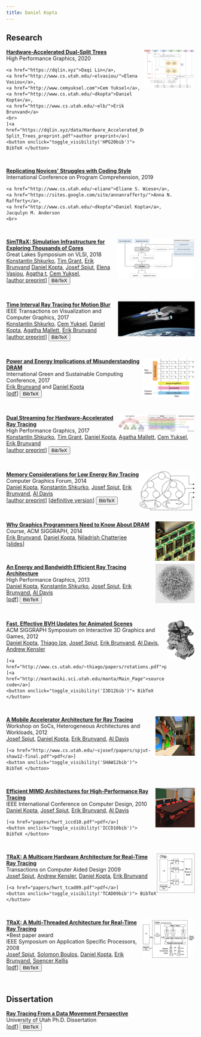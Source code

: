 ```yaml
---
title: Daniel Kopta
---
```



<script type="text/javascript"><!-- function toggle_visibility(id) { var e = document.getElementById(id); if(e.style.display == 'block') e.style.display = 'none'; else e.style.display = 'block'; } //--></script>


## Research

<script type="text/javascript">
<!-- 
    function toggle_visibility(id) { 
       var e = document.getElementById(id); 
       if(e.style.display == 'block') 
          e.style.display = 'none'; 
       else e.style.display = 'block'; 
    } 
//--></script>


<style>
img {
    float: right;
}
</style>

<p>
<img src="images/HPG20.png" height="105">
<a href="https://dqlin.xyz/pubs/2020-hpg-DST/"><strong>Hardware-Accelerated Dual-Split Trees</strong></a>
<br>
    High Performance Graphics, 2020<br>
    
    <a href="https://dqlin.xyz">Daqi Lin</a>,
    <a href="http://www.cs.utah.edu/~elvasiou/">Elena Vasiou</a>, 
    <a href="http://www.cemyuksel.com">Cem Yuksel</a>,
    <a href="http://www.cs.utah.edu/~dkopta">Daniel Kopta</a>,
    <a href="https://www.cs.utah.edu/~elb/">Erik Brunvand</a>
    <br>
    [<a href="https://dqlin.xyz/data/Hardware_Accelerated_Dual-Split_Trees_preprint.pdf">author preprint</a>]
    <button onclick="toggle_visibility('HPG20bib')"> BibTeX </button>
</p>

<div id="HPG20bib" style='display:none'>
<pre>
@article{Lin2020,
   author       = {Daqi Lin and Elena Vasiou and Cem Yuksel and Daniel Kopta and Erik Brunvand},
   title        = {Hardware-Accelerated Dual-Split Trees},
   journal      = {Proc. ACM Comput. Graph. Interact. Tech. (Proceedings of HPG 2020)},
   year         = {2020},
   volume       = {3},
   number       = {2},
   pages        = {20:1--20:21},
   articleno    = {20},
   numpages     = {18},
   url          = {http://doi.acm.org/10.1145/3406185},
   doi          = {10.1145/3406185},
   publisher    = {ACM Press},
   address      = {New York, NY, USA},
}
</pre>
</div>

<br>


<p>
<a href="https://conf.researchr.org/event/icpc-2019/icpc-2019-replications-replicating-novices-struggles-with-coding-style"><strong>Replicating Novices' Struggles with Coding Style</strong></a>
<br>
    International Conference on Program Comprehension, 2019<br>
    
    <a href="http://www.cs.utah.edu/~eliane">Eliane S. Wiese</a>,
    <a href="https://sites.google.com/site/annanrafferty/">Anna N. Rafferty</a>, 
    <a href="http://www.cs.utah.edu/~dkopta">Daniel Kopta</a>,
    Jacqulyn M. Anderson
    <br>
</p>

<br>

<p><img src="images/GLSVLSI.png" height="105">
<a href="http://www.cs.utah.edu/~kshkurko/projects/GLSVLSI_18/GLSVLSI18_shkurkoSimtrax_ours.pdf"><strong>SimTRaX: Simulation Infrastructure for Exploring Thousands of Cores</strong></a>
<br>
    Great Lakes Symposium on VLSI, 2018<br>
    <a href="http://www.cs.utah.edu/~kshkurko/">Konstantin Shkurko</a>,
    <a href="http://www.cs.utah.edu/~tgrant/">Tim Grant</a>,
    <a href="http://www.cs.utah.edu/~elb/">Erik Brunvand</a>
    <a href="http://www.cs.utah.edu/~dkopta">Daniel Kopta</a>,
    <a href="http://www.cs.utah.edu/~sjosef/">Josef Spjut</a>,
    <a href="http://www.cs.utah.edu/~elvasiou/">Elena Vasiou</a>,
    <a href="https://geometrian.com">Agatha t</a>,
    <a href="http://www.cemyuksel.com">Cem Yuksel</a>,
    <br>
    [<a href="http://www.cs.utah.edu/~kshkurko/projects/GLSVLSI_18/GLSVLSI18_shkurkoSimtrax_ours.pdf">author preprint</a>]
    <button onclick="toggle_visibility('GLSVLSIbib')"> BibTeX </button>
</p>


<div id="GLSVLSIbib" style='display:none'>
<pre>
@inproceedings{Shkurko:2018:simtrax,
  author    = {Konstantin Shkurko and Tim Grant and Erik Brunvand and Daniel Kopta and Josef Spjut and Elena Vasiou and Agatha Mallett and Cem Yuksel},
  title     = {SimTRaX: Simulation Infrastructure for Exploring Thousands of Cores},
  booktitle = {2018 Great Lakes Symposium on VLSI},
  series    = {GLSVLSI '18},
  year      = {2018},
  isbn      = {978-1-4503-5724-1},
  location  = {Chicago, IL},
  numpages  = {4},
  url       = {https://doi.org/10.1145/3194554.3194650},
  doi       = {10.1145/3194554.3194650},
  publisher = {ACM},
  address   = {New York, NY, USA},
  note      = {to appear},
  acmid     = {2492058},
  pages     = {121--128}
}
</pre>
</div>

<br>

<p><img src="images/TVCG17.png" width="205">
<a href="http://ieeexplore.ieee.org/document/8115176/"><strong>Time Interval Ray Tracing for Motion Blur</strong></a>
<br>
    IEEE Transactions on Visualization and Computer Graphics, 2017<br>
    <a href="http://www.cs.utah.edu/~kshkurko/">Konstantin Shkurko</a>,
    <a href="http://www.cemyuksel.com">Cem Yuksel</a>,
    <a href="http://www.cs.utah.edu/~dkopta">Daniel Kopta</a>,
    <a href="https://geometrian.com">Agatha Mallett</a>,
    <a href="http://www.cs.utah.edu/~elb/">Erik Brunvand</a>
    <br>
    [<a href="http://www.cs.utah.edu/~kshkurko/projects/TVCG_17/TVCG17_shkurkoTimeIntervalRT_oursHi.pdf">author preprint</a>]
    <button onclick="toggle_visibility('TVCG17bib')"> BibTeX </button>
</p>




<div id="TVCG17bib" style='display:none'>
<pre>
@ARTICLE{8115176, 
author={K. Shkurko and C. Yuksel and D. Kopta and A. Mallett and E. Brunvand}, 
journal={IEEE Transactions on Visualization and Computer Graphics}, 
title={Time Interval Ray Tracing for Motion Blur}, 
year={2017}, 
volume={PP}, 
number={99}, 
pages={1-1}, 
keywords={Acceleration;Cameras;Dynamics;Geometry;Image reconstruction;Ray tracing;Strain;motion blur;ray tracing;sampling}, 
doi={10.1109/TVCG.2017.2775241}, 
ISSN={1077-2626}, 
month={},}
</pre>
</div>

<br>

<p><img src="images/IGSC17.png" height="105">
<a href="papers/hwrt_igsc17.pdf"><strong>Power and Energy Implications of Misunderstanding DRAM</strong></a>
<br>
    International Green and Sustainable Computing Conference, 2017<br>
    <a href="http://www.cs.utah.edu/~elb/">Erik Brunvand</a> and
    <a href="http://www.cs.utah.edu/~dkopta">Daniel Kopta</a>
    <br>
    [<a href="papers/hwrt_igsc17.pdf">pdf</a>]
    <button onclick="toggle_visibility('IGSC17bib')"> BibTeX </button>
</p>


<div id="IGSC17bib" style='display:none'>
<pre>
@InProceedings{brunvand-igsc-17,
  author =       {Erik Brunvand and Daniel Kopta},
  title =        {Power and Energy Implications of Misunderstanding DRAM},
  booktitle = {International Green and Sustainable Computing conference ({ISGC})},
  year =         2017,
  address =      {Orlando, Fl},
  organization = {{IEEE}},
  month =        {Oct.}}
</pre>
</div>


<br>

<p><img src="images/HPG17.png" width="205">
<a href="http://www.cs.utah.edu/~dkopta/papers/hwrt_hpg17.pdf"><strong>Dual Streaming for Hardware-Accelerated Ray Tracing</strong></a>
<br>
    High Performance Graphics, 2017<br>
    <a href="http://www.cs.utah.edu/~kshkurko/">Konstantin Shkurko</a>,
    <a href="http://www.cs.utah.edu/~tgrant/">Tim Grant</a>,
    <a href="http://www.cs.utah.edu/~dkopta">Daniel Kopta</a>,
    <a href="https://geometrian.com">Agatha Mallett</a>,
    <a href="http://www.cemyuksel.com">Cem Yuksel</a>,
    <a href="http://www.cs.utah.edu/~elb/">Erik Brunvand</a>
    <br>
    [<a href="http://www.cs.utah.edu/~dkopta/papers/hwrt_hpg17.pdf">author preprint</a>]
    <button onclick="toggle_visibility('HPG17bib')"> BibTeX </button>
</p>

 
<div id="HPG17bib" style='display:none'>
<pre>
@inproceedings{Shkurko:2017:3105762.3105771,
 author = {Shkurko, Konstantin and Grant, Tim and Kopta, Daniel and Mallett, Agatha and Yuksel, Cem and Brunvand, Erik},
 title = {Dual Streaming for Hardware-accelerated Ray Tracing},
 booktitle = {Proceedings of High Performance Graphics},
 series = {HPG '17},
 year = {2017},
 isbn = {978-1-4503-5101-0},
 location = {Los Angeles, California},
 pages = {12:1--12:11},
 articleno = {12},
 numpages = {11},
 url = {http://doi.acm.org/10.1145/3105762.3105771},
 doi = {10.1145/3105762.3105771},
 acmid = {3105771},
 publisher = {ACM},
 address = {New York, NY, USA},
 keywords = {raytracing hardware},
} 
</pre>
</div>


<br>



<p><img src="images/CGF14.png" height="105">
<a href="http://onlinelibrary.wiley.com/doi/10.1111/cgf.12458/abstract?systemMessage=Wiley+Online+Library+will+be+disrupted+9th+Aug+from+10-2+BST+for+essential+maintenance.+Pay+Per+View+will+be+unavailable+from+10-6+BST."><strong>Memory Considerations for Low Energy Ray Tracing</strong></a>
<br>
    Computer Graphics Forum, 2014<br>
    <a href="http://www.cs.utah.edu/~dkopta">Daniel Kopta</a>,
    <a href="http://www.cs.utah.edu/~kshkurko/">Konstantin Shkurko</a>,
    <a href="http://www.cs.utah.edu/~sjosef/">Josef Spjut</a>,
    <a href="http://www.cs.utah.edu/~elb/">Erik Brunvand</a>,
    <a href="http://www.cs.utah.edu/~ald/">Al Davis</a>
    <br>
    [<a href="papers/hwrt_cgf14.pdf">author preprint</a>]
    [<a href="http://onlinelibrary.wiley.com/doi/10.1111/cgf.12458/abstract?systemMessage=Wiley+Online+Library+will+be+disrupted+9th+Aug+from+10-2+BST+for+essential+maintenance.+Pay+Per+View+will+be+unavailable+from+10-6+BST.">definitive version</a>]
    <button onclick="toggle_visibility('CGF14bib')"> BibTeX </button>
</p>

<div id="CGF14bib" style='display:none'>
<pre>
@article {CGF:CGF12458,
author = {Kopta, D. and Shkurko, K. and Spjut, J. and Brunvand, E. and Davis, A.},
title = {Memory Considerations for Low Energy Ray Tracing},
journal = {Computer Graphics Forum},
issn = {1467-8659},
url = {http://dx.doi.org/10.1111/cgf.12458},
doi = {10.1111/cgf.12458},
pages = {n/a--n/a},
keywords = {architecture for accelerated graphics computing, hardware,
graphics hardware, ray casting/tracing hardware, 
I.3.1 [Computer Graphics]: Hardware Architecture&mdash;Parallel Processing;
I.3.7 [Computer Graphics]: Three-Dimensional Graphics and Realism&mdash;Raytracing},
year = {2014},
}
</pre>
</div>

<br>

<p><img src="images/DRAM.png" height="105">
<a href="http://s2014.siggraph.org/attendees/courses/events/why-graphics-programmers-need-know-about-dram.html"><strong>Why Graphics Programmers Need to Know About DRAM</strong></a>
<br>
    Course, ACM SIGGRAPH, 2014<br>
    <a href="http://www.cs.utah.edu/~elb/">Erik Brunvand</a>,
    <a href="http://www.cs.utah.edu/~dkopta">Daniel Kopta</a>,
    <a href="http://www.cs.utah.edu/~nil/">Niladrish Chatterjee</a>
    <br>
    [<a href="papers/DRAM-SIGGRAPH14_post.pdf">slides</a>]
<p>

<br>

<p><img src="images/HPG13.png" height="105">
<a href="papers/hwrt_hpg13.pdf"><strong>An Energy and Bandwidth Efficient Ray Tracing Architecture</strong></a>
    <br>
    High Performance Graphics, 2013<br>
    <a href="http://www.cs.utah.edu/~dkopta">Daniel Kopta</a>,
    <a href="http://www.cs.utah.edu/~kshkurko/">Konstantin Shkurko</a>,
    <a href="http://www.cs.utah.edu/~sjosef/">Josef Spjut</a>,
    <a href="http://www.cs.utah.edu/~elb/">Erik Brunvand</a>,
     <a href="http://www.cs.utah.edu/~ald/">Al Davis</a>
    <br>
    [<a href="papers/hwrt_hpg13.pdf">pdf</a>]
    <button onclick="toggle_visibility('HPG13bib')"> BibTeX </button>
<p>

<div id="HPG13bib" style='display:none'>
<pre>
@inproceedings{Kopta-HPG13,
 author = {Kopta, Daniel and Shkurko, Konstantin and Spjut, Josef and Brunvand, Erik and Davis, Al},
 title = {An Energy and Bandwidth Efficient Ray Tracing Architecture},
 booktitle = {Proceedings of the 5th High-Performance Graphics Conference},
 series = {HPG '13},
 year = {2013},
 isbn = {978-1-4503-2135-8},
 location = {Anaheim, California},
 pages = {121--128},
 numpages = {8},
 url = {http://doi.acm.org/10.1145/2492045.2492058},
 doi = {10.1145/2492045.2492058},
 acmid = {2492058},
 publisher = {ACM},
 address = {New York, NY, USA},
 keywords = {bandwidth reduction, energy reduction, persistent pipelines, ray tracing, streaming},
}
</pre>
</div>

<br>

<p><img src="images/I3D12.png" height="105">
<a href="http://www.cs.utah.edu/~thiago/papers/rotations.pdf"><strong>Fast, Effective BVH Updates for Animated Scenes</strong></a>
<br>
    ACM SIGGRAPH Symposium on Interactive 3D Graphics and Games, 2012<br>
    <a href="http://www.cs.utah.edu/~dkopta">Daniel Kopta</a>,
    <a href="http://www.cs.utah.edu/~thiago">Thiago Ize</a>,
    <a href="http://www.cs.utah.edu/~sjosef/">Josef Spjut</a>,
    <a href="http://www.cs.utah.edu/~elb/">Erik Brunvand</a>,
    <a href="http://www.cs.utah.edu/~ald/">Al Davis</a>,
    <a href="http://www.cs.utah.edu/~aek">Andrew Kensler</a>
    <br>

    [<a href="http://www.cs.utah.edu/~thiago/papers/rotations.pdf">pdf</a>]
    [<a href="http://mantawiki.sci.utah.edu/manta/Main_Page">source code</a>]
    <button onclick="toggle_visibility('I3D12bib')"> BibTeX </button>
<p>

<div id="I3D12bib" style='display:none'>
<pre>
@inproceedings{Kopta-I3D12,
 author = {Kopta, Daniel and Ize, Thiago and Spjut, Josef and Brunvand, Erik and Davis, Al and Kensler, Andrew},
 title = {Fast, Effective BVH Updates for Animated Scenes},
 booktitle = {Proceedings of the ACM SIGGRAPH Symposium on Interactive 3D Graphics and Games},
 series = {I3D '12},
 year = {2012},
 isbn = {978-1-4503-1194-6},
 location = {Costa Mesa, California},
 pages = {197--204},
 numpages = {8},
 url = {http://doi.acm.org/10.1145/2159616.2159649},
 doi = {10.1145/2159616.2159649},
 acmid = {2159649},
 publisher = {ACM},
 address = {New York, NY, USA},
 keywords = {acceleration structures, bounding volume hierarchies, dynamic scenes, parallel update, ray tracing, tree rotations},
} 
</pre>
</div>

<br>

<p><img src="images/SHAW12.png" height="105">
<a href="http://www.cs.utah.edu/~sjosef/papers/spjut-shaw12-final.pdf"> <strong>A Mobile Accelerator Architecture for Ray Tracing</strong></a>
<br>
    Workshop on SoCs, Heterogeneous Architectures and Workloads, 2012<br>
    <a href="http://www.cs.utah.edu/~sjosef/">Josef Spjut</a>,
    <a href="http://www.cs.utah.edu/~dkopta">Daniel Kopta</a>,
    <a href="http://www.cs.utah.edu/~elb/">Erik Brunvand</a>,
    <a href="http://www.cs.utah.edu/~ald/">Al Davis</a>
    <br>

    [<a href="http://www.cs.utah.edu/~sjosef/papers/spjut-shaw12-final.pdf">pdf</a>]
    <button onclick="toggle_visibility('SHAW12bib')"> BibTeX </button>
<p>

<div id="SHAW12bib" style='display:none'>
<pre>
@InProceedings{Spjut-SHAW12,
  author =   {Josef Spjut and Daniel Kopta and Erik Brunvand and Al Davis},
  title =    {A Mobile Accelerator Architecture for Ray Tracing},
  booktitle =    {3rd Workshop on SoCs, Heterogeneous Architectures and Workloads (SHAW-3)},
  year =     2012,
}
</pre>
</div>

<br>

<p><img src="images/ICCD10.png" height="105">
<a href="papers/hwrt_iccd10.pdf"><strong>Efficient MIMD Architectures for High-Performance Ray Tracing</strong></a>
<br>
    IEEE International Conference on Computer Design, 2010<br>
    <a href="http://www.cs.utah.edu/~dkopta">Daniel Kopta</a>,
    <a href="http://www.cs.utah.edu/~sjosef/">Josef Spjut</a>,
    <a href="http://www.cs.utah.edu/~elb/">Erik Brunvand</a>,
     <a href="http://www.cs.utah.edu/~ald/">Al Davis</a>
    <br>

    [<a href="papers/hwrt_iccd10.pdf">pdf</a>]
    <button onclick="toggle_visibility('ICCD10bib')"> BibTeX </button>
<p>

<div id="ICCD10bib" style='display:none'>
<pre>
@INPROCEEDINGS{Kopta-ICCD10,
author={Daniel Kopta and Josef Spjut and Erik Brunvand and Alan Davis},
booktitle={IEEE International Conference on Computer Design (ICCD)},
title={Efficient {MIMD} architectures for high-performance ray tracing},
year={2010},
}
</pre>
</div>

<br>

<p><img src="images/TCAD09.png" height="105">
<a href="papers/hwrt_tcad09.pdf"><strong>TRaX: A Multicore Hardware Architecture for Real-Time Ray Tracing</strong> </a>
<br>
    Transactions on Computer Aided Design 2009<br>
    <a href="http://www.cs.utah.edu/~sjosef/">Josef Spjut</a>,
    <a href="http://www.cs.utah.edu/~aek/">Andrew Kensler</a>,
    <a href="http://www.cs.utah.edu/~dkopta">Daniel Kopta</a>,
    <a href="http://www.cs.utah.edu/~elb/">Erik Brunvand</a>
    <br>

    [<a href="papers/hwrt_tcad09.pdf">pdf</a>]
    <button onclick="toggle_visibility('TCAD09bib')"> BibTeX </button>
<p>

<div id="TCAD09bib" style='display:none'>
<pre>
@article{Spjut-TCAD09,
 author = {Spjut, Josef and Kensler, Andrew and Kopta, Daniel and Brunvand, Erik},
 title = {TRaX: A Multicore Hardware Architecture for Real-time Ray Tracing},
 journal = {Trans. Comp.-Aided Des. Integ. Cir. Sys.},
 issue_date = {December 2009},
 volume = {28},
 number = {12},
 month = dec,
 year = {2009},
 issn = {0278-0070},
 pages = {1802--1815},
 numpages = {14},
 url = {http://dx.doi.org/10.1109/TCAD.2009.2028981},
 doi = {10.1109/TCAD.2009.2028981},
 acmid = {1721250},
 publisher = {IEEE Press},
 address = {Piscataway, NJ, USA},
 keywords = {Computer architecture, computer architecture, computer graphics, ray tracing},
}
</pre>
</div>

<br>

<p><img src="images/SASP08.png" height="105">
<a href="papers/hwrt_sasp08.pdf"><strong>TRaX: A Multi-Threaded Architecture for Real-Time Ray Tracing</strong> </a>
<br>
    *Best paper award <br>
    IEEE Symposium on Application Specific Processors, 2008<br>
    <a href="http://www.cs.utah.edu/~sjosef/">Josef Spjut</a>,
    <a href="http://graphics.stanford.edu/~boulos/">Solomon Boulos</a>,
    <a href="http://www.cs.utah.edu/~dkopta">Daniel Kopta</a>,
    <a href="http://www.cs.utah.edu/~elb/">Erik Brunvand</a>,
    <a href="http://www.ece.utah.edu/~skellis/">Spencer Kellis</a>
    <br>
    [<a href="papers/hwrt_sasp08.pdf">pdf</a>]
    <button onclick="toggle_visibility('SASP08bib')"> BibTeX </button>
<p>

<div id="SASP08bib" style='display:none'>
<pre>
@inproceedings{Spjut-SASP08,
 author = {Spjut, Josef and Boulos, Solomon and Kopta, Daniel and Brunvand, Erik and Kellis, Spencer},
 title = {TRaX: A Multi-Threaded Architecture for Real-Time Ray Tracing},
 booktitle = {Proceedings of the 2008 Symposium on Application Specific Processors},
 series = {SASP '08},
 year = {2008},
 isbn = {978-1-4244-2333-0},
 pages = {108--114},
 numpages = {7},
 url = {http://dx.doi.org/10.1109/SASP.2008.4570794},
 doi = {10.1109/SASP.2008.4570794},
 acmid = {1549691},
 publisher = {IEEE Computer Society},
 address = {Washington, DC, USA},
}
</pre>
</div>

<br>

<h2>Dissertation</h2>

<a href="papers/kopta_dissertation.pdf"> <strong>Ray Tracing From a Data Movement Perspective</strong></a>
    <br>University of Utah Ph.D. Dissertation<br>
    [<a href="papers/kopta_dissertation.pdf">pdf</a>]
    <button onclick="toggle_visibility('DISSERTATIONbib')"> BibTeX </button>
<p>

<div id="DISSERTATIONbib" style='display:none'>
<pre>
@phdthesis{Kopta-thesis16,
author = {Daniel Kopta},
title = {Ray Tracing From a Data Movement Perspective},
school = {The University of Utah},
year = {2016},
month = {May}
}
</pre>
</div>
